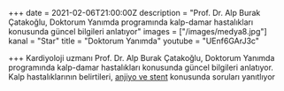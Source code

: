 +++
date = 2021-02-06T21:00:00Z
description = "Prof. Dr. Alp Burak Çatakoğlu, Doktorum Yanımda programında kalp-damar hastalıkları konusunda güncel bilgileri anlatıyor"
images = ["/images/medya8.jpg"]
kanal = "Star"
title = "Doktorum Yanımda"
youtube = "UEnf6GArJ3c"

+++
Kardiyoloji uzmanı Prof. Dr. Alp Burak Çatakoğlu, Doktorum Yanımda programında kalp-damar hastalıkları konusunda güncel bilgileri anlatıyor. Kalp hastalıklarının belirtileri, [anjiyo ve stent](https://catakoglu.com/anjiyo-stent/) konusunda soruları yanıtlıyor